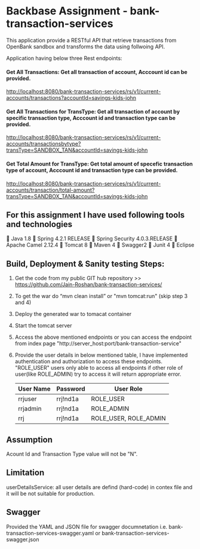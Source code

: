 # Backbase Assignment - bank-transaction-services

This application provide a RESTful API that retrieve transactions from OpenBank sandbox and transforms the data using follwoing API.

Application having below three Rest endpoints:
#### Get All Transactions:  Get all transaction of account, Acccount id can be provided.

<http://localhost:8080/bank-transaction-services/rs/v1/current-accounts/transactions?accountId=savings-kids-john>

#### Get All Transactions for TransType:  Get all transaction of account by specific transaction type, Acccount id and transaction type can be provided.

<http://localhost:8080/bank-transaction-services/rs/v1/current-accounts/transactionsbytype?transType=SANDBOX_TAN&accountId=savings-kids-john>
 
#### Get Total Amount for TransType: Get total amount of specefic transaction type of account, Acccount id and transaction type can be provided.

<http://localhost:8080/bank-transaction-services/rs/v1/current-accounts/transaction/total-amount?transType=SANDBOX_TAN&accountId=savings-kids-john>



## For this assignment I have used following tools and technologies

 Java 1.8
 Spring 4.2.1 RELEASE
 Spring Security 4.0.3.RELEASE
 Apache Camel 2.12.4
 Tomcat 8
 Maven 4
 Swagger2
 Junit 4
 Eclipse



## Build, Deployment & Sanity testing Steps:

1. Get the code from my public GIT hub repository >> https://github.com/Jain-Roshan/bank-transaction-services/
2. To get the war do “mvn clean install”  or "mvn tomcat:run" (skip step 3 and 4)
3. Deploy the generated war to tomacat container
4. Start the tomcat server
5. Access the above mentioned endpoints or you can access the endpoint from index page "http://server_host:port/bank-transaction-service"
6. Provide the user details in below mentioned table, I have implemented authentication and authorization to access these endpoints.
   "ROLE_USER" users only able to access all endpoints if other role of user(like ROLE_ADMIN) try to access it will return appropriate      error.
    
    | User Name  | Password  |   User Role            |
    | -----------| --------- | ---------------------  |
    | rrjuser    | rrj!nd1a  | ROLE_USER |
    | rrjadmin   | rrj!nd1a  | ROLE_ADMIN |
    | rrj        | rrj!nd1a  | ROLE_USER, ROLE_ADMIN  |
    
## Assumption 

Acount Id and Transaction Type value will not be "N".

## Limitation

userDetailsService: all user details are defind (hard-code) in contex file and it will be not suitable for production.

## Swagger 

Provided the YAML and JSON file for swagger documnetation i.e. bank-transaction-services-swagger.yaml or bank-transaction-services-swagger.json
